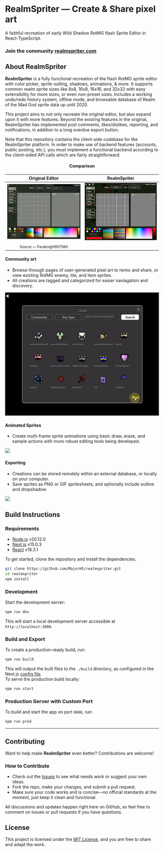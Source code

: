 # RealmSpriter — Create & Share pixel art
A faithful recreation of early Wild Shadow RotMG flash Sprite Editor in React-TypeScript.

### Join the community [realmspriter.com](https://www.realmspriter.com/)

## About RealmSpriter

**RealmSpriter** is a fully functional recreation of the flash RotMG sprite editor with color picker, sprite outling, shadows, animations, & more. It supports common realm sprite sizes like 8x8, 16x8, 16x16, and 32x32 with easy extensibility for more sizes, or even non-preset sizes. Includes a working undo/redo history system, offline mode, and browsable database of Realm of the Mad God sprite data up until 2020.

This project aims to not only recreate the original editor, but also expand upon it with more features. Beyond the existing features in the original, RealmSpriter has implemented post comments, likes/dislikes, reporting, and notifications, in addition to a long overdue export button.

Note that this repository contains the client-side codebase for the RealmSpriter platform. In order to make use of backend features (accounts, public posting, etc.), you must implement a functional backend according to the client-sided API calls which are fairly straightforward.

<h4 align="center">Comparison</h4>

Original Editor            |  RealmSpriter
:-------------------------:|:-------------------------:
![](assets/images/original.png)  |  ![](assets/images/clone.png)
<sub>Source — ParaknightROTMG</sub>|

#### Community art
* Browse through pages of user-generated pixel art to remix and share, or view existing RotMG enemy, tile, and item sprites.
* All creations are tagged and categorized for easier naviagation and discovery.

![](assets/images/community.gif)

#### Animated Sprites
* Create multi-frame sprite animations using basic draw, erase, and sample actions with more robust editing tools being developed.

![](assets/images/animated.gif)

#### Exporting
* Creations can be stored remotely within an external database, or locally on your computer.
* Save sprites as PNG or GIF spritesheets, and optionally include outline and dropshadow.

![](assets/images/export.gif)

## Build Instructions

### Requirements

- [Node.js](https://nodejs.org/) v20.12.0  
- [Next.js](https://nextjs.org/) v15.0.3  
- [React](https://react.dev/) v18.3.1  

To get started, clone the repository and install the dependencies.  

```bash
git clone https://github.com/MajorH5/realmspriter.git
cd realmspriter
npm install
```

### Development

Start the development server:

```bash
npm run dev
```

This will start a local development server accessible at `http://localhost:3000`.

### Build and Export

To create a production-ready build, run:

```bash
npm run build
```

This will output the built files to the `./build` directory, as configured in the Next.js [config file](/next.config.ts).  
To serve the production build locally:

```bash
npm run start
```

### Production Server with Custom Port

To build and start the app on port `8888`, run:

```bash
npm run prod
```

---

## Contributing  

Want to help make **RealmSpriter** even better? Contributions are welcome!  

### How to Contribute  

- Check out the [Issues](https://github.com/MajorH5/realmspriter/issues) to see what needs work or suggest your own ideas.  
- Fork the repo, make your changes, and submit a pull request.  
- Make sure your code works and is concise—no official standards at the moment, just keep it clean and functional.  

All discussions and updates happen right here on GitHub, so feel free to comment on issues or pull requests if you have questions.

## License  

This project is licensed under the [MIT License](LICENSE), and you are free to share and adapt the work.


